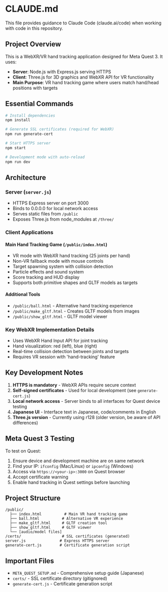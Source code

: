 # CLAUDE.md

This file provides guidance to Claude Code (claude.ai/code) when working with code in this repository.

## Project Overview

This is a WebXR/VR hand tracking application designed for Meta Quest 3. It uses:
- **Server**: Node.js with Express.js serving HTTPS
- **Client**: Three.js for 3D graphics and WebXR API for VR functionality
- **Main Purpose**: VR hand tracking game where users match hand/head positions with targets

## Essential Commands

```bash
# Install dependencies
npm install

# Generate SSL certificates (required for WebXR)
npm run generate-cert

# Start HTTPS server
npm start

# Development mode with auto-reload
npm run dev
```

## Architecture

### Server (`server.js`)
- HTTPS Express server on port 3000
- Binds to 0.0.0.0 for local network access
- Serves static files from `/public`
- Exposes Three.js from node_modules at `/three/`

### Client Applications

#### Main Hand Tracking Game (`/public/index.html`)
- VR mode with WebXR hand tracking (25 joints per hand)
- Non-VR fallback mode with mouse controls
- Target spawning system with collision detection
- Particle effects and sound system
- Score tracking and HUD display
- Supports both primitive shapes and GLTF models as targets

#### Additional Tools
- `/public/ball.html` - Alternative hand tracking experience
- `/public/make_gltf.html` - Creates GLTF models from images
- `/public/show_gltf.html` - GLTF model viewer

### Key WebXR Implementation Details
- Uses WebXR Hand Input API for joint tracking
- Hand visualization: red (left), blue (right)
- Real-time collision detection between joints and targets
- Requires VR session with 'hand-tracking' feature

## Key Development Notes

1. **HTTPS is mandatory** - WebXR APIs require secure context
2. **Self-signed certificates** - Used for local development (see `generate-cert.js`)
3. **Local network access** - Server binds to all interfaces for Quest device testing
4. **Japanese UI** - Interface text in Japanese, code/comments in English
5. **Three.js version** - Currently using r128 (older version, be aware of API differences)

## Meta Quest 3 Testing

To test on Quest:
1. Ensure device and development machine are on same network
2. Find your IP: `ifconfig` (Mac/Linux) or `ipconfig` (Windows)
3. Access via `https://<your-ip>:3000` on Quest browser
4. Accept certificate warning
5. Enable hand tracking in Quest settings before launching

## Project Structure

```
/public/
  ├── index.html          # Main VR hand tracking game
  ├── ball.html          # Alternative VR experience
  ├── make_gltf.html     # GLTF creation tool
  ├── show_gltf.html     # GLTF viewer
  └── [audio/model files]
/certs/                  # SSL certificates (generated)
server.js               # Express HTTPS server
generate-cert.js        # Certificate generation script
```

## Important Files

- `META_QUEST_SETUP.md` - Comprehensive setup guide (Japanese)
- `certs/` - SSL certificate directory (gitignored)
- `generate-cert.js` - Certificate generation script